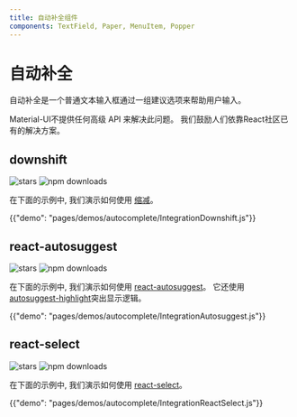 ```yaml
---
title: 自动补全组件
components: TextField, Paper, MenuItem, Popper
---
```

# 自动补全

<p class="description">自动补全是一个普通文本输入框通过一组建议选项来帮助用户输入。</p>

Material-UI不提供任何高级 API 来解决此问题。 我们鼓励人们依靠React社区已有的解决方案。

## downshift

![stars](https://img.shields.io/github/stars/paypal/downshift.svg?style=social&label=Stars) ![npm downloads](https://img.shields.io/npm/dm/downshift.svg)

在下面的示例中, 我们演示如何使用 [缩减](https://github.com/paypal/downshift)。

{{"demo": "pages/demos/autocomplete/IntegrationDownshift.js"}}

## react-autosuggest

![stars](https://img.shields.io/github/stars/moroshko/react-autosuggest.svg?style=social&label=Stars) ![npm downloads](https://img.shields.io/npm/dm/react-autosuggest.svg)

在下面的示例中, 我们演示如何使用 [react-autosuggest](https://github.com/moroshko/react-autosuggest)。 它还使用 [autosuggest-highlight](https://www.npmjs.com/package/autosuggest-highlight)突出显示逻辑。

{{"demo": "pages/demos/autocomplete/IntegrationAutosuggest.js"}}

## react-select

![stars](https://img.shields.io/github/stars/JedWatson/react-select.svg?style=social&label=Stars) ![npm downloads](https://img.shields.io/npm/dm/react-select.svg)

在下面的示例中, 我们演示如何使用 [react-select](https://github.com/JedWatson/react-select)。

{{"demo": "pages/demos/autocomplete/IntegrationReactSelect.js"}}